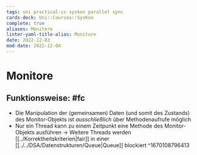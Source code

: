 ```yaml
---
tags: uni practical-cs syskon parallel sync
cards-deck: Uni::Courses::SysKon
complete: true
aliases: Monitore
linter-yaml-title-alias: Monitore
date: 2022-12-03
mod-date: 2022-12-04
---
```


# Monitore

## Funktionsweise: #fc
- Die Manipulation der (gemeinsamen) Daten (und somit des Zustands) des Monitor-Objekts ist *ausschließlich* über Methodenaufrufe möglich
- Nur ein Thread kann zu einem Zeitpunkt eine Methode des Monitor-Objekts ausführen
	-> Weitere Threads werden [[../Korrektheitskriterien|fair]] in einer [[../../DSA/Datenstrukturen/Queue|Queue]] blockiert
^1670108796413
